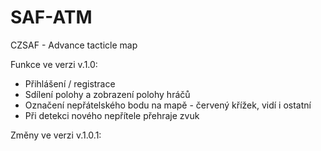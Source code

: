 # SAF-ATM
CZSAF - Advance tacticle map

Funkce ve verzi v.1.0:
 - Přihlášení / registrace
 - Sdílení polohy a zobrazení polohy hráčů
 - Označení nepřátelského bodu na mapě - červený křížek, vidí i ostatní
 - Při detekci nového nepřítele přehraje zvuk

Změny ve verzi v.1.0.1:
